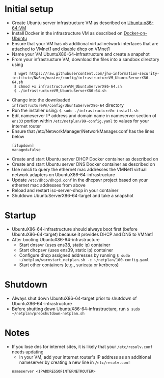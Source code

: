 # Initial setup
* Create Ubuntu server infrastructure VM as described on [Ubuntu-x86-64-VM](https://github.com/jhu-information-security-institute/NwSec/wiki/Ubuntu-x86-64-VM)
* Install Docker in the infrastructure VM as described on [Docker-on-Ubuntu](https://github.com/jhu-information-security-institute/NwSec/wiki/Docker-on-Ubuntu)
* Ensure that your VM has x5 additional virtual network interfaces that are attached to VMnet1 and disable dhcp on VMnet1
* Name your VM UbuntuX86-64-infrastructure and create a snapshot
* From your infrastructure VM, download the files into a sandbox directory using
   ```
    $ wget https://raw.githubusercontent.com/jhu-information-security-institute/NwSec/master/config/infrastructureVM_UbuntuServerX86-64.sh
    $ chmod +x infrastructureVM_UbuntuServerX86-64.sh
    $ ./infrastructureVM_UbuntuServerX86-64.sh
    ```
* Change into the downloaded `infrastructureVm/config/UbuntuServerX86-64` directory
* Run the installer using: `$ sudo ./infrastructureVm-install.sh`
* Edit nameserver IP address and domain name in nameserver section of `ens33` portion within `/etc/netplan/99-config.yaml` to values for your internet router
* Ensure that /etc/NetworkManager/NetworkManager.conf has the lines below
    ```
    [ifupdown]
    managed=false
    ```
* Create and start Ubuntu server DHCP Docker container as described on []()
* Create and start Ubuntu server DNS Docker container as described on []()
* Use nmcli to query the ethernet mac addresses the VMNet1 virtual network adapters on UbuntuX86-64-infrastructure
* Update `/etc/dhcp/dhcpd.conf` in the dhcpsvr project based on your ethernet mac addresses from above
* Reload and restart isc-server-dhcp in your container
* Shutdown UbuntuServerX86-64-target and take a snapshot

# Startup
* UbuntuX86-64-infrastructure should always boot first (before UbuntuX86-64-target) because it provides DHCP and DNS to VMNet1
* After booting UbuntuX86-64-infrastructure
    * Start dnssvr (uses ens38, static ip) container
    * Start dhcpsvr (uses ens39, static ip) container
    * Configure dhcp assigned addresses by running `$ sudo ~/netplan/warmstart_netplan.sh -c ~/netplan/100-config.yaml`
    * Start other containers (e.g., suricata or kerberos)

# Shutdown
* Always shut down UbuntuX86-64-target prior to shutdown of UbuntuX86-64-infrastructure
* Before shutting down UbuntuX86-64-infrastructure, run `$ sudo ~/netplan/prepshutdown-netplan.sh`
    
# Notes
* If you lose dns for internet sites, it is likely that your `/etc/resolv.conf` needs updating
    * In your VM, add your internet router's IP address as an additional nameserver by creating a new line in `/etc/resolv.conf`
    ```
    nameserver <IPADDRESSOFINTERNETROUTER>
    ```

